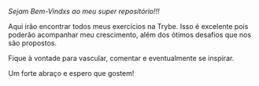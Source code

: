*Sejam Bem-Vindxs ao meu super repositório!!!*

Aqui irão encontrar todos meus exercícios na Trybe. Isso é excelente pois poderão acompanhar meu crescimento, além dos ótimos desafios que nos são propostos.

Fique à vontade para vascular, comentar e eventualmente se inspirar.

Um forte abraço e espero que gostem! 
